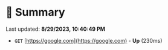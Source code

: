# 📖 Summary
Last updated: **8/29/2023, 10:40:49 PM**

- `GET` [https://google.com](https://google.com) - **Up** (230ms)
